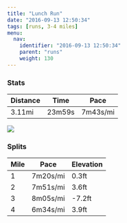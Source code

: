```yaml
---
title: "Lunch Run"
date: "2016-09-13 12:50:34"
tags: [runs, 3-4 miles]
menu:
  nav:
    identifier: "2016-09-13 12:50:34"
    parent: "runs"
    weight: 130
---
```


### Stats

| Distance | Time | Pace |
|----------|------|------|
|3.11mi|23m59s|7m43s/mi|

<img src='https://maps.googleapis.com/maps/api/staticmap?maptype=roadmap&path=enc:iqzdIf|uNVvHnCbJzDjDh@gDlLeBzC_PeBq\l@eIpOdS~CnLpNpNvInRsKuS_NeN_BcI_QoTxAbe@wCxOkEjCiFWw@dDgCmAuEqMFuK&key=AIzaSyC1MId7bFpkLXNAaYhBSTb8jLyiSqzbDtM&size=800x800&markers=color:yellow|label:S|53.38917,-2.57492&markers=color:green|label:F|53.38913999999999,-2.5743400000000003'>

### Splits

| Mile | Pace | Elevation |
|------|------|-----------|
|1|7m20s/mi|0.3ft|
|2|7m51s/mi|3.6ft|
|3|8m05s/mi|-7.2ft|
|4|6m34s/mi|3.9ft|

